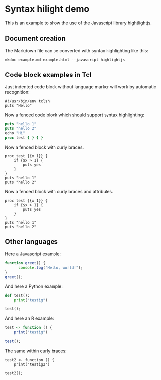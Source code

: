 
# Syntax hilight demo

This is an example to show the use of the Javascript library hightlightjs.

## Document creation

The Markdown file can be converted with syntax highlighting like this:

```
mkdoc example.md example.html --javascript highlightjs
```

## Code block examples in Tcl

Just indented code block without language marker will work by automatic recognition:

    #!/usr/bin/env tclsh
    puts "Hello"

Now a fenced code block which should support syntax highlighting:

```tcl
puts "hello 1"
puts "hello 2"
echo "Hi"
proc test { } { }
```

Now a fenced block with curly braces.

```{tcl}
proc test {{x 1}} {
    if {$x > 1} {
        puts yes
    }   
}    
puts "hello 1"
puts "hello 2"
```

Now a fenced block with curly braces and attributes.

```{tcl label=test,echo=true}
proc test {{x 1}} {
    if {$x > 1} {
        puts yes
    }   
}    
puts "hello 1"
puts "hello 2"
```
    
## Other languages

Here a Javascript example:

```javascript
function greet() {
      console.log("Hello, world!");
}
greet();
```

And here a Python example:

```python
def test():
    print("testig")

test();
```


And here an R example:

```R
test <- function () {
    print("testig")

test();
```

The same within curly braces:

```{r}
test2 <- function () {
    print("testig2")

test2();
```
